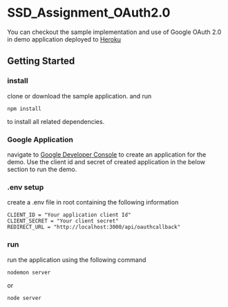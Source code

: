 ﻿# SSD_Assignment_OAuth2.0

You can checkout the sample implementation and use of Google OAuth 2.0 in demo application deployed to [Heroku](https://ssd-oauth-assignment.herokuapp.com)

## Getting Started

### install

clone or download the sample application. and run

`npm install`

to install all related dependencies.

### Google Application

navigate to [Google Developer Console](https://console.developers.google.com/) to create an application for the demo. Use the client id and secret of created application in the below section to run the demo.

### .env setup

create a .env file in root containing the following information

```
CLIENT_ID = "Your application client Id"
CLIENT_SECRET = "Your client secret"
REDIRECT_URL = "http://localhost:3000/api/oauthcallback"
```

### run

run the application using the following command

`nodemon server`

or

`node server`
